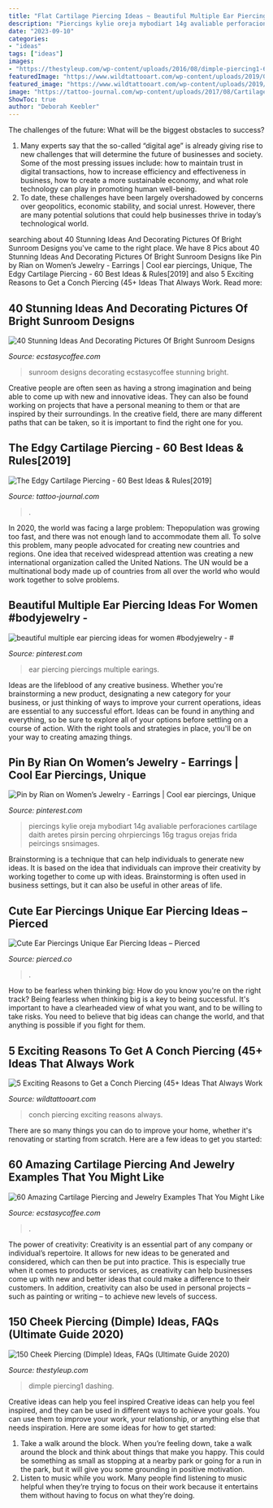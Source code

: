 ```yaml
---
title: "Flat Cartilage Piercing Ideas ~ Beautiful Multiple Ear Piercing Ideas For Women #bodyjewelry"
description: "Piercings kylie oreja mybodiart 14g avaliable perforaciones cartilage daith aretes pirsin percing ohrpiercings 16g tragus orejas frida peircings snsimages"
date: "2023-09-10"
categories:
- "ideas"
tags: ["ideas"]
images:
- "https://thestyleup.com/wp-content/uploads/2016/08/dimple-piercing1-650x650.jpg"
featuredImage: "https://www.wildtattooart.com/wp-content/uploads/2019/03/conch-piercing-13.jpg"
featured_image: "https://www.wildtattooart.com/wp-content/uploads/2019/03/conch-piercing-13.jpg"
image: "https://tattoo-journal.com/wp-content/uploads/2017/08/Cartilage-Piercing-3-650x650.jpg"
ShowToc: true
author: "Deborah Keebler"
---
```



The challenges of the future: What will be the biggest obstacles to success?
1. Many experts say that the so-called “digital age” is already giving rise to new challenges that will determine the future of businesses and society. Some of the most pressing issues include: how to maintain trust in digital transactions, how to increase efficiency and effectiveness in business, how to create a more sustainable economy, and what role technology can play in promoting human well-being.
2. To date, these challenges have been largely overshadowed by concerns over geopolitics, economic stability, and social unrest. However, there are many potential solutions that could help businesses thrive in today’s technological world.

	

		
searching about 40 Stunning Ideas And Decorating Pictures Of Bright Sunroom Designs you've came to the right place. We have 8 Pics about 40 Stunning Ideas And Decorating Pictures Of Bright Sunroom Designs like Pin by Rian on Women’s Jewelry - Earrings | Cool ear piercings, Unique, The Edgy Cartilage Piercing - 60 Best Ideas &amp; Rules[2019] and also 5 Exciting Reasons to Get a Conch Piercing (45+ Ideas That Always Work. Read more:
		
    
## 40 Stunning Ideas And Decorating Pictures Of Bright Sunroom Designs

<img loading=lazy src="https://i0.wp.com/www.ecstasycoffee.com/wp-content/uploads/2016/08/Sunroom-Design-Ideas-@EcstasyCoffee-2.jpg" onerror="this.onerror=null;this.src='https://tse4.mm.bing.net/th?id=OIP.eT0gwPuneA6YlLicxYhITgHaLE&amp;pid=15.1';" alt="40 Stunning Ideas And Decorating Pictures Of Bright Sunroom Designs">

_Source: ecstasycoffee.com_

>sunroom designs decorating ecstasycoffee stunning bright. 

	

Creative people are often seen as having a strong imagination and being able to come up with new and innovative ideas. They can also be found working on projects that have a personal meaning to them or that are inspired by their surroundings. In the creative field, there are many different paths that can be taken, so it is important to find the right one for you.

    
## The Edgy Cartilage Piercing - 60 Best Ideas &amp; Rules[2019]

<img loading=lazy src="https://tattoo-journal.com/wp-content/uploads/2017/08/Cartilage-Piercing-3-650x650.jpg" onerror="this.onerror=null;this.src='https://tse2.mm.bing.net/th?id=OIP.F_s84ayeWKUglC2fR8uvVAHaHa&amp;pid=15.1';" alt="The Edgy Cartilage Piercing - 60 Best Ideas &amp; Rules[2019]">

_Source: tattoo-journal.com_

>. 

	

In 2020, the world was facing a large problem: Thepopulation was growing too fast, and there was not enough land to accommodate them all. To solve this problem, many people advocated for creating new countries and regions. One idea that received widespread attention was creating a new international organization called the United Nations. The UN would be a multinational body made up of countries from all over the world who would work together to solve problems.

    
## Beautiful Multiple Ear Piercing Ideas For Women #bodyjewelry - #

<img loading=lazy src="https://i.pinimg.com/736x/f7/0a/73/f70a733c4c46421233e9fd5d81215329.jpg" onerror="this.onerror=null;this.src='https://tse4.mm.bing.net/th?id=OIP.MqF02iHXUHxa_AjqDaLSzQHaNi&amp;pid=15.1';" alt="beautiful multiple ear piercing ideas for women #bodyjewelry - #">

_Source: pinterest.com_

>ear piercing piercings multiple earings. 

	

Ideas are the lifeblood of any creative business. Whether you're brainstorming a new product, designating a new category for your business, or just thinking of ways to improve your current operations, ideas are essential to any successful effort. Ideas can be found in anything and everything, so be sure to explore all of your options before settling on a course of action. With the right tools and strategies in place, you'll be on your way to creating amazing things.

    
## Pin By Rian On Women’s Jewelry - Earrings | Cool Ear Piercings, Unique

<img loading=lazy src="https://i.pinimg.com/736x/0c/22/59/0c2259e38565fe90d1c644bd21e3142e.jpg" onerror="this.onerror=null;this.src='https://tse2.mm.bing.net/th?id=OIP._08e5vEk1__pp3wQLlEyDgHaO0&amp;pid=15.1';" alt="Pin by Rian on Women’s Jewelry - Earrings | Cool ear piercings, Unique">

_Source: pinterest.com_

>piercings kylie oreja mybodiart 14g avaliable perforaciones cartilage daith aretes pirsin percing ohrpiercings 16g tragus orejas frida peircings snsimages. 

	

Brainstorming is a technique that can help individuals to generate new ideas. It is based on the idea that individuals can improve their creativity by working together to come up with ideas. Brainstorming is often used in business settings, but it can also be useful in other areas of life.

    
## Cute Ear Piercings Unique Ear Piercing Ideas – Pierced

<img loading=lazy src="https://cdn.shopify.com/s/files/1/2065/1597/articles/body-piercing-jewelry-pierced-mississauga_442_8fcff6ca-d6e8-4a99-b183-c85e50e4cb12_1200x630.jpg?v=1594148530" onerror="this.onerror=null;this.src='https://tse4.mm.bing.net/th?id=OIP.O-4s_w-cAJjj6-9Ky-ilWQHaHa&amp;pid=15.1';" alt="Cute Ear Piercings Unique Ear Piercing Ideas – Pierced">

_Source: pierced.co_

>. 

	

How to be fearless when thinking big: How do you know you're on the right track?
Being fearless when thinking big is a key to being successful. It's important to have a clearheaded view of what you want, and to be willing to take risks. You need to believe that big ideas can change the world, and that anything is possible if you fight for them.

    
## 5 Exciting Reasons To Get A Conch Piercing (45+ Ideas That Always Work

<img loading=lazy src="https://www.wildtattooart.com/wp-content/uploads/2019/03/conch-piercing-13.jpg" onerror="this.onerror=null;this.src='https://tse3.mm.bing.net/th?id=OIP.BJG3vT6jA484tkFLHSnpBwHaKd&amp;pid=15.1';" alt="5 Exciting Reasons to Get a Conch Piercing (45+ Ideas That Always Work">

_Source: wildtattooart.com_

>conch piercing exciting reasons always. 

	

There are so many things you can do to improve your home, whether it's renovating or starting from scratch. Here are a few ideas to get you started:

    
## 60 Amazing Cartilage Piercing And Jewelry Examples That You Might Like

<img loading=lazy src="https://www.ecstasycoffee.com/wp-content/uploads/2016/09/A-twisted-industrial-design.jpg" onerror="this.onerror=null;this.src='https://tse3.mm.bing.net/th?id=OIP.mH-8YInnCz8WdKcV0ebW9gHaJ4&amp;pid=15.1';" alt="60 Amazing Cartilage Piercing and Jewelry Examples That You Might Like">

_Source: ecstasycoffee.com_

>. 

	

The power of creativity:
Creativity is an essential part of any company or individual’s repertoire. It allows for new ideas to be generated and considered, which can then be put into practice. This is especially true when it comes to products or services, as creativity can help businesses come up with new and better ideas that could make a difference to their customers. In addition, creativity can also be used in personal projects – such as painting or writing – to achieve new levels of success.

    
## 150 Cheek Piercing (Dimple) Ideas, FAQs (Ultimate Guide 2020)

<img loading=lazy src="https://thestyleup.com/wp-content/uploads/2016/08/dimple-piercing1-650x650.jpg" onerror="this.onerror=null;this.src='https://tse4.mm.bing.net/th?id=OIP.TuYbGpiV3qEu_NbXa1vtCQHaHa&amp;pid=15.1';" alt="150 Cheek Piercing (Dimple) Ideas, FAQs (Ultimate Guide 2020)">

_Source: thestyleup.com_

>dimple piercing1 dashing. 

	

Creative ideas can help you feel inspired
Creative ideas can help you feel inspired, and they can be used in different ways to achieve your goals. You can use them to improve your work, your relationship, or anything else that needs inspiration. Here are some ideas for how to get started: 
1. Take a walk around the block. When you’re feeling down, take a walk around the block and think about things that make you happy. This could be something as small as stopping at a nearby park or going for a run in the park, but it will give you some grounding in positive motivation. 
2. Listen to music while you work. Many people find listening to music helpful when they’re trying to focus on their work because it entertains them without having to focus on what they’re doing.

